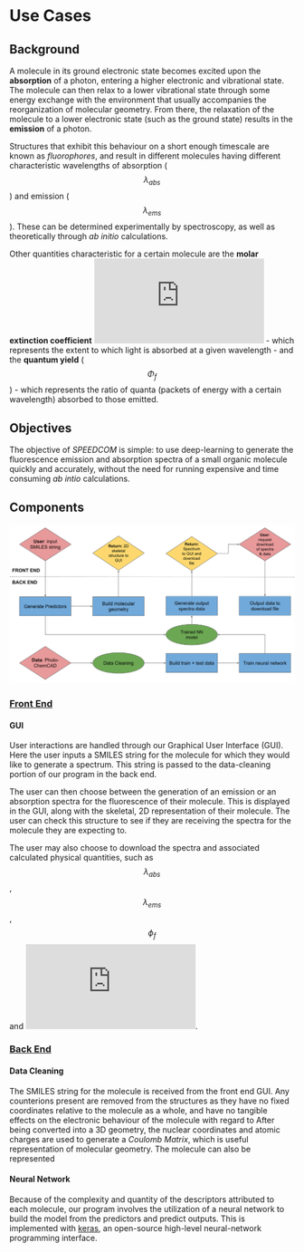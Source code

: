 # Use Cases

## Background

A molecule in its ground electronic state becomes excited upon the **absorption** of a photon, entering a higher electronic and vibrational state. The molecule can then relax to a lower vibrational state through some energy exchange with the environment that usually accompanies the reorganization of molecular geometry. From there, the relaxation of the molecule to a lower electronic state (such as the ground state) results in the **emission** of a photon. 

Structures that exhibit this behaviour on a short enough timescale are known as _fluorophores_, and result in different molecules having different characteristic wavelengths of absorption ($$\lambda_{abs}$$) and emission ($$\lambda_{ems}$$). These can be determined experimentally by spectroscopy, as well as theoretically through _ab initio_ calculations. 

Other quantities characteristic for a certain molecule are the **molar extinction coefficient** ![equation](https://latex.codecogs.com/gif.latex?%5Cepsilon) - which represents the extent to which light is absorbed at a given wavelength - and the **quantum yield** ($$\Phi_{f}$$) - which represents the ratio of quanta (packets of energy with a certain wavelength) absorbed to those emitted.

## Objectives

The objective of _SPEEDCOM_ is simple: to use deep-learning to generate the fluorescence emission and absorption spectra of a small organic molecule quickly and accurately, without the need for running expensive and time consuming _ab intio_ calculations.

## Components

<p align="center"><img src="source/_static/flow_chart.png" alt="Use Flow Diagram" title="Flow Diagram"/></p>

### <u>Front End</u>

#### GUI
User interactions are handled through our Graphical User Interface (GUI). Here the user inputs a SMILES string for the molecule for which they would like to generate a spectrum. This string is passed to the data-cleaning portion of our program in the back end.

The user can then choose between the generation of an emission or an absorption spectra for the fluorescence of their molecule. This is displayed in the GUI, along with the skeletal, 2D representation of their molecule. The user can check this structure to see if they are receiving the spectra for the molecule they are expecting to.

The user may also choose to download the spectra and associated calculated physical quantities, such as $$\lambda_{abs}$$, $$\lambda_{ems}$$, $$\phi_{f}$$ and ![equation](https://latex.codecogs.com/gif.latex?%5Cepsilon).


### <u>Back End</u>

#### Data Cleaning

The SMILES string for the molecule is received from the front end GUI. Any counterions present are removed from the structures as they have no fixed coordinates relative to the molecule as a whole, and have no tangible effects on the electronic behaviour of the molecule with regard to After being converted into a 3D geometry, the nuclear coordinates and atomic charges are used to generate a _Coulomb Matrix_, which is useful representation of molecular geometry. The molecule can also be represented

#### Neural Network

Because of the complexity and quantity of the descriptors attributed to each molecule, our program involves the utilization of a neural network to build the model from the predictors and predict outputs. This is implemented with [keras](https://github.com/keras-team/keras), an open-source high-level neural-network programming interface. 